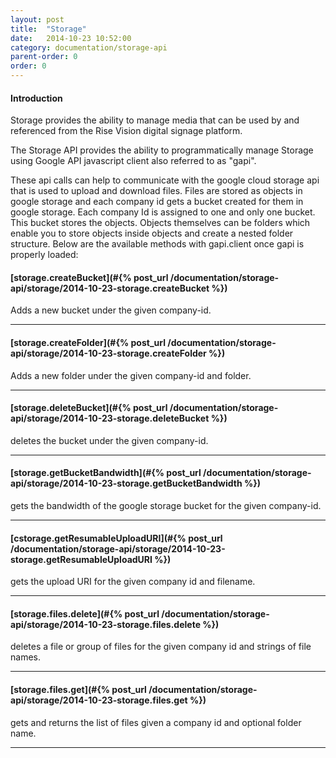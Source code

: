 ```yaml
---
layout: post
title:  "Storage"
date:   2014-10-23 10:52:00
category: documentation/storage-api
parent-order: 0
order: 0
---
```


#### Introduction

Storage provides the ability to manage media that can be used by and referenced from the Rise Vision digital signage platform.

The Storage API provides the ability to programmatically manage Storage using Google API javascript client also referred to as "gapi".

These api calls can help to communicate with the google cloud storage api that is used to upload and download files.  Files are stored as objects in google storage
and each company id gets a bucket created for them in google storage.  Each company Id is assigned to one and only one bucket. This bucket stores the objects.  Objects themselves can be folders which enable
you to store objects inside objects and create a nested folder structure.  Below are the available methods with gapi.client once gapi is properly loaded:

#### [storage.createBucket](#{% post_url /documentation/storage-api/storage/2014-10-23-storage.createBucket %})

Adds a new bucket under the given company-id.

***

#### [storage.createFolder](#{% post_url /documentation/storage-api/storage/2014-10-23-storage.createFolder %})

Adds a new folder under the given company-id and folder.

***

#### [storage.deleteBucket](#{% post_url /documentation/storage-api/storage/2014-10-23-storage.deleteBucket %})

deletes the bucket under the given company-id.

***

#### [storage.getBucketBandwidth](#{% post_url /documentation/storage-api/storage/2014-10-23-storage.getBucketBandwidth %})

gets the bandwidth of the google storage bucket for the given company-id.

***

#### [cstorage.getResumableUploadURI](#{% post_url /documentation/storage-api/storage/2014-10-23-storage.getResumableUploadURI %})

gets the upload URI for the given company id and filename.

***

#### [storage.files.delete](#{% post_url /documentation/storage-api/storage/2014-10-23-storage.files.delete %})

deletes a file or group of files for the given company id and strings of file names.

***

#### [storage.files.get](#{% post_url /documentation/storage-api/storage/2014-10-23-storage.files.get %})

gets and returns the list of files given a company id and optional folder name.

***
